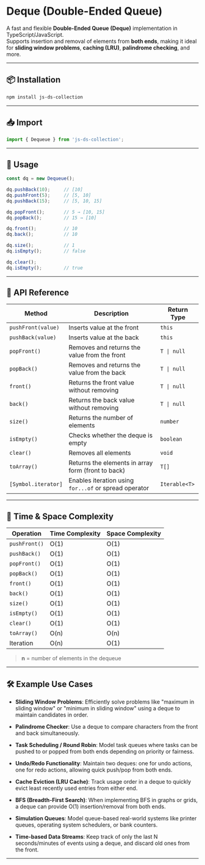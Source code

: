 # Deque (Double-Ended Queue)

A fast and flexible **Double-Ended Queue (Deque)** implementation in TypeScript/JavaScript.  
Supports insertion and removal of elements from **both ends**, making it ideal for **sliding window problems**, **caching (LRU)**, **palindrome checking**, and more.

---

## 📦 Installation

```bash
npm install js-ds-collection
```

---

## 📥 Import

```ts
import { Dequeue } from 'js-ds-collection';
```

---
## 🚀 Usage

```ts
const dq = new Dequeue();

dq.pushBack(10);     // [10]
dq.pushFront(5);     // [5, 10]
dq.pushBack(15);     // [5, 10, 15]

dq.popFront();       // 5 → [10, 15]
dq.popBack();        // 15 → [10]

dq.front();          // 10
dq.back();           // 10

dq.size();           // 1
dq.isEmpty();        // false

dq.clear();          
dq.isEmpty();        // true
```

---

## 📘 API Reference

| Method              | Description                                             | Return Type   |
|---------------------|---------------------------------------------------------|---------------|
| `pushFront(value)`  | Inserts value at the front                              | `this`        |
| `pushBack(value)`   | Inserts value at the back                               | `this`        |
| `popFront()`        | Removes and returns the value from the front            | `T \| null`   |
| `popBack()`         | Removes and returns the value from the back             | `T \| null`   |
| `front()`           | Returns the front value without removing                | `T \| null`   |
| `back()`            | Returns the back value without removing                 | `T \| null`   |
| `size()`            | Returns the number of elements                          | `number`      |
| `isEmpty()`         | Checks whether the deque is empty                       | `boolean`     |
| `clear()`           | Removes all elements                                    | `void`        |
| `toArray()`         | Returns the elements in array form (front to back)      | `T[]`         |
| `[Symbol.iterator]` | Enables iteration using `for...of` or spread operator   | `Iterable<T>` |

---

## 🧠 Time & Space Complexity

| Operation       | Time Complexity | Space Complexity |
|-----------------|------------------|------------------|
| `pushFront()`   | O(1)             | O(1)             |
| `pushBack()`    | O(1)             | O(1)             |
| `popFront()`    | O(1)             | O(1)             |
| `popBack()`     | O(1)             | O(1)             |
| `front()`       | O(1)             | O(1)             |
| `back()`        | O(1)             | O(1)             |
| `size()`        | O(1)             | O(1)             |
| `isEmpty()`     | O(1)             | O(1)             |
| `clear()`       | O(1)             | O(1)             |
| `toArray()`     | O(n)             | O(n)             |
| Iteration       | O(n)             | O(1)             |

> **n** = number of elements in the dequeue

---

## 🛠️ Example Use Cases

- **Sliding Window Problems**: 
  Efficiently solve problems like "maximum in sliding window" or "minimum in sliding window" using a deque to maintain candidates in order.

- **Palindrome Checker**: 
  Use a deque to compare characters from the front and back simultaneously.

- **Task Scheduling / Round Robin**: 
  Model task queues where tasks can be pushed to or popped from both ends depending on priority or fairness.

- **Undo/Redo Functionality**: 
  Maintain two deques: one for undo actions, one for redo actions, allowing quick push/pop from both ends.

- **Cache Eviction (LRU Cache)**: 
  Track usage order in a deque to quickly evict least recently used entries from either end.

- **BFS (Breadth-First Search)**: 
  When implementing BFS in graphs or grids, a deque can provide O(1) insertion/removal from both ends.

- **Simulation Queues**: 
  Model queue-based real-world systems like printer queues, operating system schedulers, or bank counters.

- **Time-based Data Streams**: 
  Keep track of only the last N seconds/minutes of events using a deque, and discard old ones from the front.

---